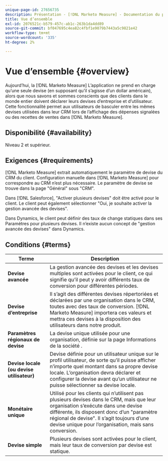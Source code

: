 ```yaml
---
unique-page-id: 27656735
description: Présentation - [!DNL Marketo Measure] - Documentation du produit
title: Vue d’ensemble
exl-id: 2076521c-b579-457c-ab1c-263b1da4dd89
source-git-commit: bf047695c4ea82c4fbf1e9079b7443a5c9821e42
workflow-type: tm+mt
source-wordcount: '335'
ht-degree: 2%

---
```


# Vue d’ensemble {#overview}

Aujourd’hui, la [!DNL Marketo Measure] L’application ne prend en charge qu’une seule devise (en supposant qu’il s’agisse d’un dollar américain), alors que nous savons et sommes conscients que des clients dans le monde entier doivent déclarer leurs devises d’entreprise et d’utilisateur. Cette fonctionnalité permet aux utilisateurs de basculer entre les mêmes devises utilisées dans leur CRM lors de l’affichage des dépenses signalées ou des recettes de ventes dans [!DNL Marketo Measure].

## Disponibilité {#availability}

Niveau 2 et supérieur.

## Exigences {#requirements}

[!DNL Marketo Measure] extrait automatiquement le paramètre de devise du CRM du client. Configuration manuelle dans [!DNL Marketo Measure] pour correspondre au CRM n’est plus nécessaire. Le paramètre de devise se trouve dans la page &quot;Général&quot; sous &quot;CRM&quot;.

Dans [!DNL Salesforce], &quot;Activer plusieurs devises&quot; doit être activé pour le client. Le client peut également sélectionner &quot;Oui, je souhaite activer la gestion avancée des devises&quot;.

Dans Dynamics, le client peut définir des taux de change statiques dans ses Paramètres pour plusieurs devises. Il n’existe aucun concept de &quot;gestion avancée des devises&quot; dans Dynamics.

## Conditions {#terms}

| **Terme** | Description |
|---|---|
| **Devise avancée** | La gestion avancée des devises et les devises multiples sont activées pour le client, ce qui signifie qu’il peut y avoir différents taux de conversion pour différentes périodes. |
| **Devise d’entreprise** | Il s’agit des différentes devises répertoriées et déclarées par une organisation dans le CRM, toutes avec des taux de conversion. [!DNL Marketo Measure] importera ces valeurs et mettra ces devises à la disposition des utilisateurs dans notre produit. |
| **Paramètres régionaux de devise** | La devise unique utilisée pour une organisation, définie sur la page Informations de la société . |
| **Devise locale (ou devise utilisateur)** | Devise définie pour un utilisateur unique sur le profil utilisateur, de sorte qu’il puisse afficher n’importe quel montant dans sa propre devise locale. L’organisation devra déclarer et configurer la devise avant qu’un utilisateur ne puisse sélectionner sa devise locale. |
| **Monétaire unique** | Utilisé pour les clients qui n’utilisent pas plusieurs devises dans le CRM, mais que leur organisation s’exécute dans une devise différente, ils disposent donc d’un &quot;paramètre régional de devise&quot;. Il s’agit toujours d’une devise unique pour l’organisation, mais sans conversion. |
| **Devise simple** | Plusieurs devises sont activées pour le client, mais leur taux de conversion par devise est statique. |

